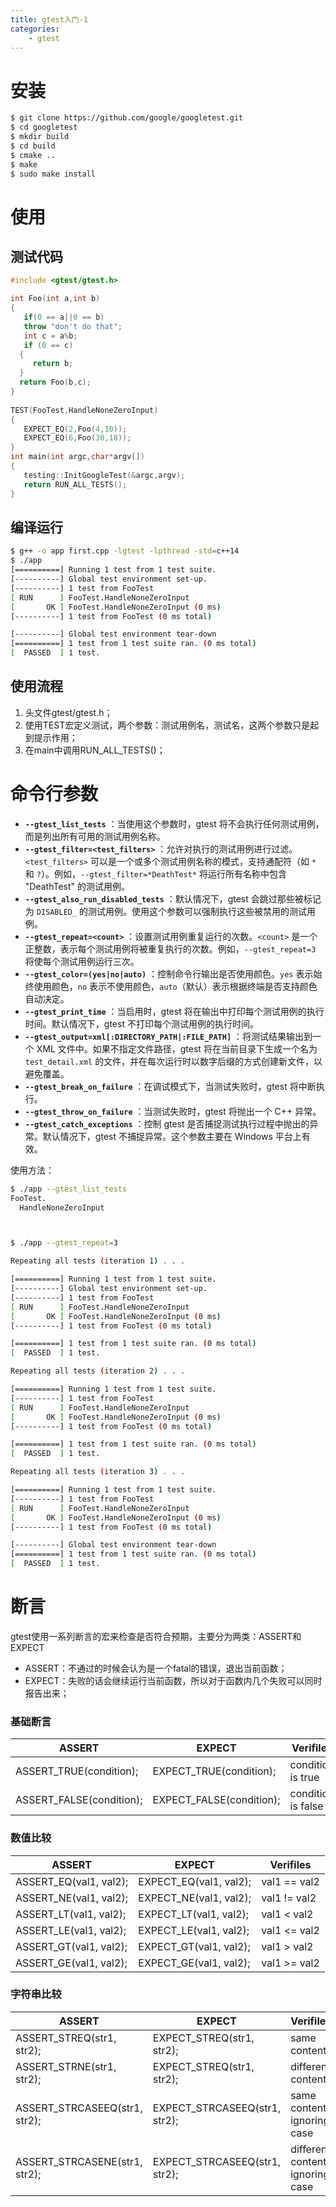 ```yaml
---
title: gtest入门-1
categories:
	- gtest
---
```

# 安装

```bash
$ git clone https://github.com/google/googletest.git
$ cd googletest
$ mkdir build
$ cd build
$ cmake ..
$ make
$ sudo make install
```

<!-- more -->

# 使用

## 测试代码

```cpp
#include <gtest/gtest.h>

int Foo(int a,int b)
{
   if(0 == a||0 == b)
   throw "don't do that";
   int c = a%b;
   if (0 == c)
  {
     return b;
  }
  return Foo(b,c);
}
  
TEST(FooTest,HandleNoneZeroInput)
{
   EXPECT_EQ(2,Foo(4,10));
   EXPECT_EQ(6,Foo(30,18));
}
int main(int argc,char*argv[])
{
   testing::InitGoogleTest(&argc,argv);
   return RUN_ALL_TESTS();
}
```



## 编译运行

```bash
$ g++ -o app first.cpp -lgtest -lpthread -std=c++14
$ ./app 
[==========] Running 1 test from 1 test suite.
[----------] Global test environment set-up.
[----------] 1 test from FooTest
[ RUN      ] FooTest.HandleNoneZeroInput
[       OK ] FooTest.HandleNoneZeroInput (0 ms)
[----------] 1 test from FooTest (0 ms total)

[----------] Global test environment tear-down
[==========] 1 test from 1 test suite ran. (0 ms total)
[  PASSED  ] 1 test.
```


## 使用流程

1. 头文件gtest/gtest.h；
2. 使用TEST宏定义测试，两个参数：测试用例名，测试名，这两个参数只是起到提示作用；
3. 在main中调用RUN_ALL_TESTS()；



# 命令行参数

* **`--gtest_list_tests`** ：当使用这个参数时，gtest 将不会执行任何测试用例，而是列出所有可用的测试用例名称。
* **`--gtest_filter=<test_filters>`** ：允许对执行的测试用例进行过滤。`<test_filters>` 可以是一个或多个测试用例名称的模式，支持通配符（如 `*` 和 `?`）。例如，`--gtest_filter=*DeathTest*` 将运行所有名称中包含 "DeathTest" 的测试用例。
* **`--gtest_also_run_disabled_tests`** ：默认情况下，gtest 会跳过那些被标记为 `DISABLED_` 的测试用例。使用这个参数可以强制执行这些被禁用的测试用例。
* **`--gtest_repeat=<count>`** ：设置测试用例重复运行的次数。`<count>` 是一个正整数，表示每个测试用例将被重复执行的次数。例如，`--gtest_repeat=3` 将使每个测试用例运行三次。
* **`--gtest_color=(yes|no|auto)`** ：控制命令行输出是否使用颜色。`yes` 表示始终使用颜色，`no` 表示不使用颜色，`auto`（默认）表示根据终端是否支持颜色自动决定。
* **`--gtest_print_time`** ：当启用时，gtest 将在输出中打印每个测试用例的执行时间。默认情况下，gtest 不打印每个测试用例的执行时间。
* **`--gtest_output=xml[:DIRECTORY_PATH|:FILE_PATH]`** ：将测试结果输出到一个 XML 文件中。如果不指定文件路径，gtest 将在当前目录下生成一个名为 `test_detail.xml` 的文件，并在每次运行时以数字后缀的方式创建新文件，以避免覆盖。
* **`--gtest_break_on_failure`** ：在调试模式下，当测试失败时，gtest 将中断执行。
* **`--gtest_throw_on_failure`** ：当测试失败时，gtest 将抛出一个 C++ 异常。
* **`--gtest_catch_exceptions`** ：控制 gtest 是否捕捉测试执行过程中抛出的异常。默认情况下，gtest 不捕捉异常。这个参数主要在 Windows 平台上有效。

使用方法：

```bash
$ ./app --gtest_list_tests
FooTest.
  HandleNoneZeroInput



$ ./app --gtest_repeat=3

Repeating all tests (iteration 1) . . .

[==========] Running 1 test from 1 test suite.
[----------] Global test environment set-up.
[----------] 1 test from FooTest
[ RUN      ] FooTest.HandleNoneZeroInput
[       OK ] FooTest.HandleNoneZeroInput (0 ms)
[----------] 1 test from FooTest (0 ms total)

[==========] 1 test from 1 test suite ran. (0 ms total)
[  PASSED  ] 1 test.

Repeating all tests (iteration 2) . . .

[==========] Running 1 test from 1 test suite.
[----------] 1 test from FooTest
[ RUN      ] FooTest.HandleNoneZeroInput
[       OK ] FooTest.HandleNoneZeroInput (0 ms)
[----------] 1 test from FooTest (0 ms total)

[==========] 1 test from 1 test suite ran. (0 ms total)
[  PASSED  ] 1 test.

Repeating all tests (iteration 3) . . .

[==========] Running 1 test from 1 test suite.
[----------] 1 test from FooTest
[ RUN      ] FooTest.HandleNoneZeroInput
[       OK ] FooTest.HandleNoneZeroInput (0 ms)
[----------] 1 test from FooTest (0 ms total)

[----------] Global test environment tear-down
[==========] 1 test from 1 test suite ran. (0 ms total)
[  PASSED  ] 1 test.
```


# 断言

gtest使用一系列断言的宏来检查是否符合预期，主要分为两类：ASSERT和EXPECT

* ASSERT：不通过的时候会认为是一个fatal的错误，退出当前函数；
* EXPECT：失败的话会继续运行当前函数，所以对于函数内几个失败可以同时报告出来；

### 基础断言

| ASSERT                   | EXPECT                   | Verifiles          |
| ------------------------ | ------------------------ | ------------------ |
| ASSERT_TRUE(condition);  | EXPECT_TRUE(condition);  | condition is true  |
| ASSERT_FALSE(condition); | EXPECT_FALSE(condition); | condition is false |


### 数值比较

| ASSERT                 | EXPECT                 | Verifiles    |
| ---------------------- | ---------------------- | ------------ |
| ASSERT_EQ(val1, val2); | EXPECT_EQ(val1, val2); | val1 == val2 |
| ASSERT_NE(val1, val2); | EXPECT_NE(val1, val2); | val1 != val2 |
| ASSERT_LT(val1, val2); | EXPECT_LT(val1, val2); | val1 < val2  |
| ASSERT_LE(val1, val2); | EXPECT_LE(val1, val2); | val1 <= val2 |
| ASSERT_GT(val1, val2); | EXPECT_GT(val1, val2); | val1 > val2  |
| ASSERT_GE(val1, val2); | EXPECT_GE(val1, val2); | val1 >= val2 |


### 字符串比较

| ASSERT                        | EXPECT                        | Verifiles                        |
| ----------------------------- | ----------------------------- | -------------------------------- |
| ASSERT_STREQ(str1, str2);     | EXPECT_STREQ(str1, str2);     | same content                     |
| ASSERT_STRNE(str1, str2);     | EXPECT_STREQ(str1, str2);     | different content                |
| ASSERT_STRCASEEQ(str1, str2); | EXPECT_STRCASEEQ(str1, str2); | same content, ignoring case      |
| ASSERT_STRCASENE(str1, str2); | EXPECT_STRCASEEQ(str1, str2); | different content, ignoring case |
